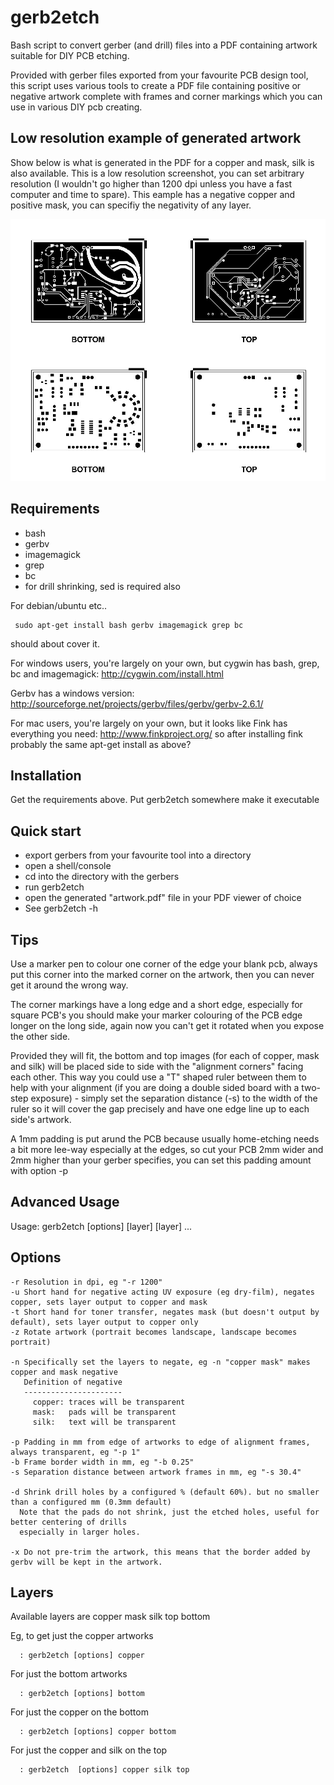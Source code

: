 gerb2etch
=========

Bash script to convert gerber (and drill) files into a PDF containing artwork suitable for DIY PCB etching.

Provided with gerber files exported from your favourite PCB design tool, this script uses various tools to create a PDF file containing positive or negative artwork complete with frames and corner markings which you can use in various DIY pcb creating.

Low resolution example of generated artwork
-------------------------------------------
Show below is what is generated in the PDF for a copper and mask, silk is also available.  This is a low resolution screenshot, you can set arbitrary resolution (I wouldn't go higher than 1200 dpi unless you have a fast computer and time to spare).  This eample has a negative copper and positive mask, you can specifiy the negativity of any layer.

![Alt text](/example-output.jpg "Exmple")

Requirements
------------
*  bash
*  gerbv
*  imagemagick
*  grep
*  bc
*  for drill shrinking, sed is required also


For debian/ubuntu etc..

     sudo apt-get install bash gerbv imagemagick grep bc

should about cover it.

For windows users, you're largely on your own, but cygwin has bash, grep, bc and imagemagick:
http://cygwin.com/install.html

Gerbv has a windows version:
http://sourceforge.net/projects/gerbv/files/gerbv/gerbv-2.6.1/

For mac users, you're largely on your own, but it looks like Fink has everything you need:
http://www.finkproject.org/
so after installing fink probably the same apt-get install as above?


Installation
------------
Get the requirements above.
Put gerb2etch somewhere make it executable

Quick start
------------

*  export gerbers from your favourite tool into a directory
*  open a shell/console
*  cd into the directory with the gerbers
*  run gerb2etch
*  open the generated "artwork.pdf" file in your PDF viewer of choice
*  See gerb2etch -h
  
  
Tips
-----------

Use a marker pen to colour one corner of the edge your blank pcb, always put this corner into the marked corner on the artwork, then you can never get it around the wrong way.

The corner markings have a long edge and a short edge, especially for square PCB's you should make your marker colouring of the PCB edge longer on the long side, again now you can't get it rotated when you expose the other side.

Provided they will fit, the bottom and top images (for each of copper, mask and silk) will be placed side to side with the "alignment corners" facing each other.  This way you could use a "T" shaped ruler between them to help with your alignment (if you are doing a double sided board with a two-step exposure) - simply set the separation distance (-s) to the width of the ruler so it will cover the gap precisely and have one edge line up to each side's artwork.

A 1mm padding is put arund the PCB because usually home-etching needs a bit more lee-way especially at the edges, so cut your PCB 2mm wider and 2mm higher than your gerber specifies, you can set this padding amount with option -p


Advanced Usage
--------------

Usage: gerb2etch [options] [layer] [layer] ...
 
Options
-------
    -r Resolution in dpi, eg "-r 1200"   
    -u Short hand for negative acting UV exposure (eg dry-film), negates copper, sets layer output to copper and mask
    -t Short hand for toner transfer, negates mask (but doesn't output by default), sets layer output to copper only
    -z Rotate artwork (portrait becomes landscape, landscape becomes portrait)
   
    -n Specifically set the layers to negate, eg -n "copper mask" makes copper and mask negative
       Definition of negative
       ----------------------
         copper: traces will be transparent
         mask:   pads will be transparent
         silk:   text will be transparent
   
    -p Padding in mm from edge of artworks to edge of alignment frames, always transparent, eg "-p 1"
    -b Frame border width in mm, eg "-b 0.25"
    -s Separation distance between artwork frames in mm, eg "-s 30.4"
    
    -d Shrink drill holes by a configured % (default 60%). but no smaller than a configured mm (0.3mm default)
      Note that the pads do not shrink, just the etched holes, useful for better centering of drills
      especially in larger holes.

    -x Do not pre-trim the artwork, this means that the border added by gerbv will be kept in the artwork.
   
Layers   
-------
   Available layers are copper mask silk top bottom
   
   Eg, to get just the copper artworks
   
      : gerb2etch [options] copper
   
   For just the bottom artworks
   
      : gerb2etch [options] bottom
   
   For just the copper on the bottom
   
      : gerb2etch [options] copper bottom
   
   For just the copper and silk on the top
   
      : gerb2etch  [options] copper silk top
   
   
